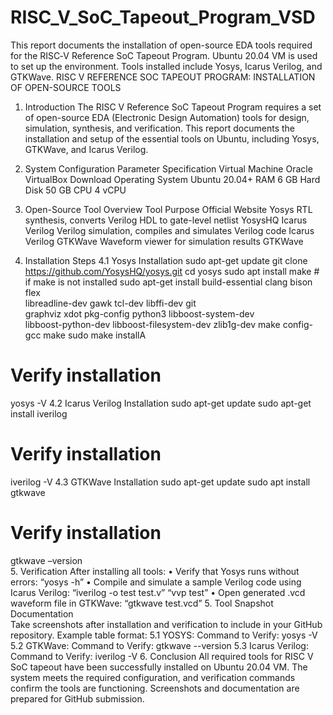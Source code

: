 # RISC_V_SoC_Tapeout_Program_VSD
This report documents the installation of open-source EDA tools required for the RISC‑V Reference SoC Tapeout Program. Ubuntu 20.04 VM is used to set up the environment. Tools installed include Yosys, Icarus Verilog, and GTKWave.
RISC V REFERENCE SOC TAPEOUT PROGRAM: INSTALLATION OF OPEN-SOURCE TOOLS
1. Introduction
The RISC V Reference SoC Tapeout Program requires a set of open-source EDA (Electronic Design Automation) tools for design, simulation, synthesis, and verification. This report documents the installation and setup of the essential tools on Ubuntu, including Yosys, GTKWave, and Icarus Verilog.
2. System Configuration
Parameter	Specification
Virtual Machine	Oracle VirtualBox Download
Operating System	Ubuntu 20.04+
RAM	6 GB
Hard Disk	50 GB
CPU	4 vCPU

3. Open-Source Tool Overview
Tool	Purpose	Official Website
Yosys	RTL synthesis, converts Verilog HDL to gate-level netlist	YosysHQ
Icarus Verilog	Verilog simulation, compiles and simulates Verilog code	Icarus Verilog
GTKWave	Waveform viewer for simulation results	GTKWave
4. Installation Steps
4.1 Yosys Installation
sudo apt-get update
git clone https://github.com/YosysHQ/yosys.git
cd yosys
sudo apt install make           # if make is not installed
sudo apt-get install build-essential clang bison flex \
 libreadline-dev gawk tcl-dev libffi-dev git \
 graphviz xdot pkg-config python3 libboost-system-dev \
 libboost-python-dev libboost-filesystem-dev zlib1g-dev
make config-gcc
make
sudo make installA
# Verify installation
yosys -V
4.2 Icarus Verilog Installation
sudo apt-get update
sudo apt-get install iverilog
# Verify installation
iverilog -V
4.3 GTKWave Installation
sudo apt-get update
sudo apt install gtkwave
# Verify installation
gtkwave –version	
5. Verification
After installing all tools:
•	Verify that Yosys runs without errors:
“yosys -h”
•	Compile and simulate a sample Verilog code using Icarus Verilog:
“iverilog -o test test.v”
              “vvp test”
•	Open generated .vcd waveform file in GTKWave:
             “gtkwave test.vcd”
5. Tool Snapshot Documentation	
Take screenshots after installation and verification to include in your GitHub repository. Example table format:
5.1 YOSYS:
Command to Verify: yosys -V
5.2 GTKWave:
Command to Verify: gtkwave --version
5.3 Icarus Verilog: 
Command to Verify: iverilog -V
6. Conclusion
All required tools for RISC V SoC tapeout have been successfully installed on Ubuntu 20.04 VM. The system meets the required configuration, and verification commands confirm the tools are functioning. Screenshots and documentation are prepared for GitHub submission.


